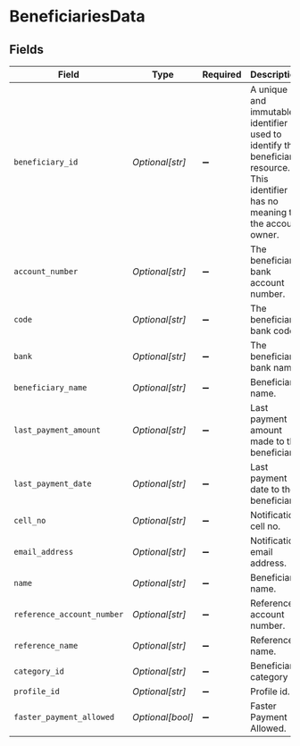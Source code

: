 # BeneficiariesData


## Fields

| Field                                                                                                                             | Type                                                                                                                              | Required                                                                                                                          | Description                                                                                                                       |
| --------------------------------------------------------------------------------------------------------------------------------- | --------------------------------------------------------------------------------------------------------------------------------- | --------------------------------------------------------------------------------------------------------------------------------- | --------------------------------------------------------------------------------------------------------------------------------- |
| `beneficiary_id`                                                                                                                  | *Optional[str]*                                                                                                                   | :heavy_minus_sign:                                                                                                                | A unique and immutable identifier used to identify the beneficiary resource. This identifier has no meaning to the account owner. |
| `account_number`                                                                                                                  | *Optional[str]*                                                                                                                   | :heavy_minus_sign:                                                                                                                | The beneficiary bank account number.                                                                                              |
| `code`                                                                                                                            | *Optional[str]*                                                                                                                   | :heavy_minus_sign:                                                                                                                | The beneficiary bank code.                                                                                                        |
| `bank`                                                                                                                            | *Optional[str]*                                                                                                                   | :heavy_minus_sign:                                                                                                                | The beneficiary bank name.                                                                                                        |
| `beneficiary_name`                                                                                                                | *Optional[str]*                                                                                                                   | :heavy_minus_sign:                                                                                                                | Beneficiary name.                                                                                                                 |
| `last_payment_amount`                                                                                                             | *Optional[str]*                                                                                                                   | :heavy_minus_sign:                                                                                                                | Last payment amount made to the beneficiary.                                                                                      |
| `last_payment_date`                                                                                                               | *Optional[str]*                                                                                                                   | :heavy_minus_sign:                                                                                                                | Last payment date to the beneficiary.                                                                                             |
| `cell_no`                                                                                                                         | *Optional[str]*                                                                                                                   | :heavy_minus_sign:                                                                                                                | Notification cell no.                                                                                                             |
| `email_address`                                                                                                                   | *Optional[str]*                                                                                                                   | :heavy_minus_sign:                                                                                                                | Notification email address.                                                                                                       |
| `name`                                                                                                                            | *Optional[str]*                                                                                                                   | :heavy_minus_sign:                                                                                                                | Beneficiary name.                                                                                                                 |
| `reference_account_number`                                                                                                        | *Optional[str]*                                                                                                                   | :heavy_minus_sign:                                                                                                                | Reference account number.                                                                                                         |
| `reference_name`                                                                                                                  | *Optional[str]*                                                                                                                   | :heavy_minus_sign:                                                                                                                | Reference name.                                                                                                                   |
| `category_id`                                                                                                                     | *Optional[str]*                                                                                                                   | :heavy_minus_sign:                                                                                                                | Beneficiary category id.                                                                                                          |
| `profile_id`                                                                                                                      | *Optional[str]*                                                                                                                   | :heavy_minus_sign:                                                                                                                | Profile id.                                                                                                                       |
| `faster_payment_allowed`                                                                                                          | *Optional[bool]*                                                                                                                  | :heavy_minus_sign:                                                                                                                | Faster Payment Allowed.                                                                                                           |